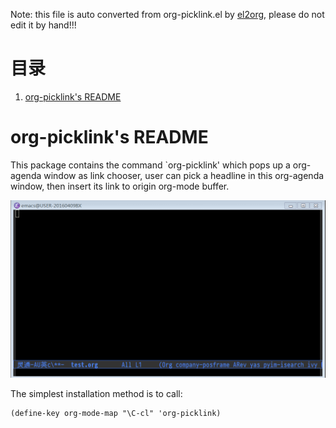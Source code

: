 Note: this file is auto converted from org-picklink.el by [el2org](https://github.com/tumashu/el2org), please do not edit it by hand!!!


# &#30446;&#24405;

1.  [org-picklink's README](#orgc47a72d)


<a id="orgc47a72d"></a>

# org-picklink's README

This package contains the command \`org-picklink' which pops
up a org-agenda window as link chooser, user can
pick a headline in this org-agenda window, then insert
its link to origin org-mode buffer.

![img](./snapshots/org-picklink.gif)

The simplest installation method is to call:

    (define-key org-mode-map "\C-cl" 'org-picklink)

